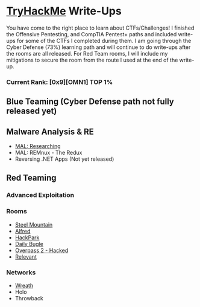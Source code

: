 # [TryHackMe](https://www.tryhackme.com) Write-Ups
You have come to the right place to learn about CTFs/Challenges! I finished the Offensive Pentesting, and CompTIA Pentest+ paths and included write-ups for some of the CTFs I completed during them. I am going through the Cyber Defense (73%) learning path and will continue to do write-ups after the rooms are all released. For Red Team rooms, I will include my mitigations to secure the room from the route I used at the end of the write-up.

### Current Rank: [0x9][OMN1] TOP 1%

## Blue Teaming (Cyber Defense path not fully released yet)
## Malware Analysis & RE

* [MAL: Researching](./write-ups/malresearching.md)
* MAL: REMnux - The Redux
* Reversing .NET Apps (Not yet released)

## Red Teaming
### Advanced Exploitation

### Rooms

* [Steel Mountain](./write-ups/steelmountain.md)
* [Alfred](./write-ups/alfred.md)
* [HackPark](./write-ups/hackpark.md)
* [Daily Bugle](./write-ups/dailybugle.md)
* [Overpass 2 - Hacked](./write-ups/overpass2hacked.md)
* [Relevant](./write-ups/relevant.md)

### Networks

* [Wreath](./write-ups/wreath.md)
* Holo
* Throwback
